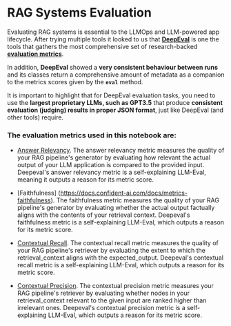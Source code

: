 # RAG Systems Evaluation

Evaluating RAG systems is essential to the LLMOps and LLM-powered app lifecycle. After trying multiple tools
it looked to us that [__DeepEval__](https://github.com/confident-ai/deepeval) is one the tools that gathers
the most comprehensive set of research-backed
[__evaluation metrics__](https://github.com/confident-ai/deepeval?tab=readme-ov-file#-metrics-and-features). 

In addition, __DeepEval__ showed a __very consistent behaviour between runs__ and its classes return a comprehensive amount of
metadata as a companion to the metrics scores given by the __`eval`__ method.

It is important to highlight that for DeepEval evaluation tasks, you need to use the __largest proprietary LLMs, such
as GPT3.5__ that produce __consistent evaluation (judging) results in proper JSON format__, just like DeepEval (and other
tools) require. 

### The evaluation metrics used in this notebook are:
- [Answer Relevancy](https://docs.confident-ai.com/docs/metrics-answer-relevancy).
The answer relevancy metric measures the quality of your RAG pipeline's generator by evaluating
how relevant the actual output of your LLM application is compared to the provided input. Deepeval's answer
relevancy metric is a self-explaining LLM-Eval, meaning it outputs a reason for its metric score.


- [Faithfulness] (https://docs.confident-ai.com/docs/metrics-faithfulness). The faithfulness metric measures the quality of your RAG pipeline's generator by evaluating whether the actual output factually aligns with the contents of your retrieval context.
Deepeval's faithfulness metric is a self-explaining LLM-Eval, which outputs a reason for its metric score. 


- [Contextual Recall](https://docs.confident-ai.com/docs/metrics-contextual-recall). The contextual recall metric
measures the quality of your RAG pipeline's retriever by evaluating the extent to which the retrieval_context
aligns with the expected_output. Deepeval's contextual recall metric is a self-explaining LLM-Eval, which
outputs a reason for its metric score.


- [Contextual Precision](https://docs.confident-ai.com/docs/metrics-contextual-precision). The contextual precision
metric measures your RAG pipeline's retriever by evaluating whether nodes in your retrieval_context 
relevant to the given input are ranked higher than irrelevant ones. Deepeval's contextual precision metric
is a self-explaining LLM-Eval, which outputs a reason for its metric score.



